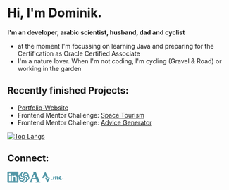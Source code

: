 # Hi, I'm Dominik.
__I'm an developer, arabic scientist, husband, dad and cyclist__
- at the moment I'm focussing on learning Java and preparing for the Certification as Oracle Certified Associate
- I'm a nature lover. When I'm not coding, I'm cycling (Gravel & Road) or working in the garden


## Recently finished Projects:
- [Portfolio-Website](https://www.do-webdev.de/)
- Frontend Mentor Challenge: [Space Tourism](https://space-tourism-dun.vercel.app/)
- Frontend Mentor Challenge: [Advice Generator](https://dmnk28.github.io/advices/)

[![Top Langs](https://github-readme-stats.vercel.app/api/top-langs/?username=Dmnk28&layout=compact)](https://github.com/anuraghazra/github-readme-stats)


## Connect:
<a href="https://www.linkedin.com/in/dominikoesterle/" target="_blank" alt="linkedin-account"> <img align="left" alt="linkedin-account" width="25px" src="./icons/linkedin.svg"/> </a>

<a href="https://www.codewars.com/users/Dmnk28" target="_blank"><img align="left" alt="codewars-account" width="25px" src="./icons/codewars.svg"/></a>

<a href="https://uni-jena.academia.edu/DominikOesterle" target="_blank"><img align="left" alt="academia-account" width="25px" src="./icons/academia.svg"/></a>

<a href="https://www.strava.com/athletes/31359572" target="_blank"><img align="left" alt="strava-account" width="25px" src="./icons/strava.svg"/></a>

<a href="https://trailblazer.me/id/dominik0" target="_blank"><img align="left" alt="trailblazer-account" width="25px" src="./icons/trailblazer.svg" style="margin-top: 10px;"/></a>
</br>

